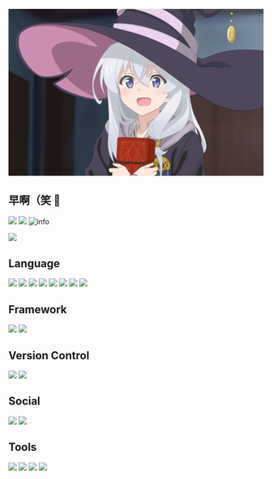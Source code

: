 ![](pic/ireina2.jpg)
## 早啊（笑 👋
 ![](https://visitor-badge.glitch.me/badge?page_id=frynoodles.readme)
 ![](http://antzuhl.cn:4000/get/@frynoodles.readme)
 ![info](https://github-readme-stats.vercel.app/api?username=frynoodles&show_icons=true&count_private=true&hide=prs&theme=dark)

 ![](https://github-readme-stats.vercel.app/api/top-langs/?username=frynoodles&hide=TeX&layout=compact)
 ## Language
 ![](https://img.shields.io/badge/javascript%20-%23323330.svg?&style=for-the-badge&logo=javascript&logoColor=%23F7DF1E)
 ![](https://img.shields.io/badge/html5%20-%23E34F26.svg?&style=for-the-badge&logo=html5&logoColor=white)
 ![](https://img.shields.io/badge/css3%20-%231572B6.svg?&style=for-the-badge&logo=css3&logoColor=white)
 ![](https://img.shields.io/badge/python%20-%2314354C.svg?&style=for-the-badge&logo=python&logoColor=white)
 ![](https://img.shields.io/badge/c%20-%2300599C.svg?&style=for-the-badge&logo=c&logoColor=white)
 ![](https://img.shields.io/badge/c++%20-%2300599C.svg?&style=for-the-badge&logo=c%2B%2B&ogoColor=white)
 ![](https://img.shields.io/badge/java-%23ED8B00.svg?&style=for-the-badge&logo=java&logoColor=white)
 ![](https://img.shields.io/badge/kotlin-%230095D5.svg?&style=for-the-badge&logo=kotlin&logoColor=white)
## Framework
 ![](https://img.shields.io/badge/vuejs%20-%2335495e.svg?&style=for-the-badge&logo=vue.js&logoColor=%234FC08D)
 ![](https://img.shields.io/badge/jquery%20-%230769AD.svg?&style=for-the-badge&logo=jquery&logoColor=white)
## Version Control
 ![](https://img.shields.io/badge/git%20-%23F05033.svg?&style=for-the-badge&logo=git&logoColor=white)
 ![](https://img.shields.io/badge/github%20-%23121011.svg?&style=for-the-badge&logo=github&logoColor=white)
 ## Social
 [![](https://img.shields.io/badge/--twitter?label=Twitter&logo=Twitter&style=social)](https://twitter.com/Ilovefrynoodle1)
 [![](https://img.shields.io/badge/%5B%5D~(%EF%BF%A3%E2%96%BD%EF%BF%A3)~*-bilibili-ff69b4)](https://space.bilibili.com/29325500)
## Tools
![](https://img.shields.io/badge/-atom-66595C?logo=Atom&style=for-the-badge&logoColor=white)
![](https://img.shields.io/badge/-VS%20Code-007ACC?style=flat-square&logo=visual-studio-code)
![](https://img.shields.io/badge/-IntelliJ%20IDEA-black?style=flat-square&logo=jetbrains)
![](https://img.shields.io/badge/Editor-VisualStudio-blue?style=flat-square&logo=visual-studio&logoColor=white)
